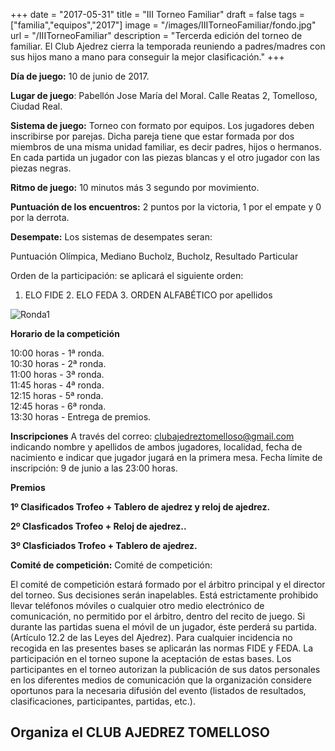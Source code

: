 +++
date = "2017-05-31"
title = "III Torneo Familiar"
draft = false
tags = ["familia","equipos","2017"]
image = "/images/IIITorneoFamiliar/fondo.jpg"
url = "/IIITorneoFamiliar"
description = "Tercerda edición del torneo de familiar. El Club Ajedrez cierra la temporada reuniendo a padres/madres con sus hijos mano a mano para conseguir la mejor clasificación."
+++

**Día de juego:** 10 de junio de 2017.

**Lugar de juego**: Pabellón Jose María del Moral. Calle Reatas 2, Tomelloso, Ciudad Real.

**Sistema de juego:** Torneo con formato por equipos. Los jugadores deben inscribirse por parejas. Dicha pareja tiene que estar formada por dos miembros de una misma unidad familiar, es decir padres, hijos o hermanos. En cada partida un jugador con las piezas blancas y el otro jugador con las piezas negras.

**Ritmo de juego:** 10 minutos más 3 segundo por movimiento.

**Puntuación de los encuentros:**
2 puntos por la victoria, 1 por el empate y 0 por la derrota.

**Desempate:** Los sistemas de desempates seran:

Puntuación Olímpica, Mediano Bucholz, Bucholz, Resultado Particular

Orden de la participación: se aplicará el siguiente orden:

1. ELO FIDE 2. ELO FEDA 3. ORDEN ALFABÉTICO por apellidos

![Ronda1](/images/IIITorneoFamiliar/image1.jpg)

 **Horario de la competición**

10:00 horas - 1ª ronda.  
10:30 horas - 2ª ronda.  
11:00 horas - 3ª ronda.  
11:45 horas - 4ª ronda.  
12:15 horas - 5ª ronda.  
12:45 horas - 6ª ronda.  
13:30 horas - Entrega de premios.  

 **Inscripciones**
 A través del correo: [clubajedreztomelloso@gmail.com](mailto:clubajedreztomelloso@gmail.com) indicando nombre y apellidos de ambos jugadores, localidad, fecha de nacimiento e indicar que jugador jugará en la primera mesa.
Fecha límite de inscripción: 9 de junio a las 23:00 horas.

**Premios**

__1º Clasificados Trofeo + Tablero de ajedrez y reloj de ajedrez.__

__2º Clasficados Trofeo + Reloj de ajedrez..__

__3º Clasficiados Trofeo + Tablero de ajedrez.__


**Comité de competición:**
Comité de competición:

El comité de competición estará formado por el árbitro principal y el director del torneo. Sus decisiones serán inapelables. Está estrictamente prohibido llevar teléfonos móviles o cualquier otro medio electrónico de comunicación, no permitido por el árbitro, dentro del recito de juego. Si durante las partidas suena el móvil de un jugador, éste perderá su partida. (Artículo 12.2 de las Leyes del Ajedrez). Para cualquier incidencia no recogida en las presentes bases se aplicarán las normas FIDE y FEDA. La participación en el torneo supone la aceptación de estas bases. Los participantes en el torneo autorizan la publicación de sus datos personales en los diferentes medios de comunicación que la organización considere oportunos para la necesaria difusión del evento (listados de resultados, clasificaciones, participantes, partidas, etc.).

## Organiza el CLUB AJEDREZ TOMELLOSO